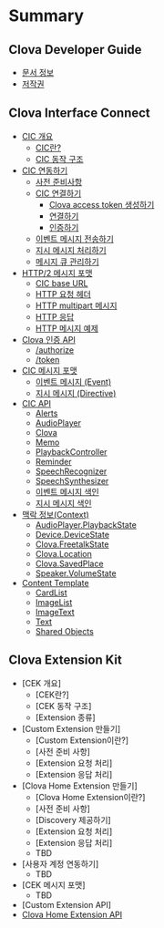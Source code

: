 # Summary

## Clova Developer Guide

* [문서 정보](README.md)
* [저작권](Copyright.md)

## Clova Interface Connect

* [CIC 개요](CIC/CIC_Overview.md)
  * [CIC란?](CIC/CIC_Overview.md#WhatisCIC)
  * [CIC 동작 구조](CIC/CIC_Overview.md#CICInteractionStructure)
* [CIC 연동하기](CIC/Guides/Interact_with_CIC.md)
  * [사전 준비사항](CIC/Guides/Interact_with_CIC.md#Preparation)
  * [CIC 연결하기](CIC/Guides/Interact_with_CIC.md#ConnectToCIC)
    * [Clova access token 생성하기](CIC/Guides/Interact_with_CIC.md#CreateClovaAccessToken)
    * [연결하기](CIC/Guides/Interact_with_CIC.md#CreateConnection)
    * [인증하기](CIC/Guides/Interact_with_CIC.md#Authentication)
  * [이벤트 메시지 전송하기](CIC/Guides/Interact_with_CIC.md#SendEvent)
  * [지시 메시지 처리하기](CIC/Guides/Interact_with_CIC.md#HandleDirective)
  * [메시지 큐 관리하기](CIC/Guides/Interact_with_CIC.md#ManageMessageQ)
* [HTTP/2 메시지 포맷](CIC/References/HTTP2_Message_Format.md)
  * [CIC base URL](CIC/References/HTTP2_Message_Format.md#BaseURL)
  * [HTTP 요청 헤더](CIC/References/HTTP2_Message_Format.md#Header)
  * [HTTP multipart 메시지](CIC/References/HTTP2_Message_Format.md#MultipartMessage)
  * [HTTP 응답](CIC/References/HTTP2_Message_Format.md#Response)
  * [HTTP 메시지 예제](CIC/References/HTTP2_Message_Format.md#MessageExample)
* [Clova 인증 API](CIC/References/Clova_Auth_API.md)
  * [/authorize](CIC/References/Clova_Auth_API.md#authorize)
  * [/token](CIC/References/Clova_Auth_API.md#token)
* [CIC 메시지 포맷](CIC/References/CIC_Message_Format.md)
  * [이벤트 메시지 \(Event\)](CIC/References/CIC_Message_Format.md#Event)
  * [지시 메시지 \(Directive\)](CIC/References/CIC_Message_Format.md#Directive)
* [CIC API](CIC/References/CIC_API.md)
  * [Alerts](CIC/References/APIs/Alerts.md)
  * [AudioPlayer](CIC/References/APIs/AudioPlayer.md)
  * [Clova](CIC/References/APIs/Clova.md)
  * [Memo](CIC/References/APIs/Memo.md)
  * [PlaybackController](CIC/References/APIs/PlaybackController.md)
  * [Reminder](CIC/References/APIs/Reminder.md)
  * [SpeechRecognizer](CIC/References/APIs/SpeechRecognizer.md)
  * [SpeechSynthesizer](CIC/References/APIs/SpeechSynthesizer.md)
  * [이벤트 메시지 색인](CIC/References/APIs/Index_for_Events.md)
  * [지시 메시지 색인](CIC/References/APIs/Index_for_Directives.md)
* [맥락 정보(Context)](CIC/References/Context_Objects.md)
  * [AudioPlayer.PlaybackState](CIC/References/Context_Objects.md#PlaybackState)
  * [Device.DeviceState](CIC/References/Context_Objects.md#DeviceState)
  * [Clova.FreetalkState](CIC/References/Context_Objects.md#FreetalkState)
  * [Clova.Location](CIC/References/Context_Objects.md#Location)
  * [Clova.SavedPlace](CIC/References/Context_Objects.md#SavedPlace)
  * [Speaker.VolumeState](CIC/References/Context_Objects.md#VolumeState)
* [Content Template](/CIC/References/Content_Templates.md)
  * [CardList](/CIC/References/ContentTemplates/CardList.md)
  * [ImageList](/CIC/References/ContentTemplates/ImageList.md)
  * [ImageText](/CIC/References/ContentTemplates/ImageText.md)
  * [Text](/CIC/References/ContentTemplates/Text.md)
  * [Shared Objects](/CIC/References/ContentTemplates/Shared_Objects.md)

## Clova Extension Kit

* [CEK 개요]
  * [CEK란?]
  * [CEK 동작 구조]
  * [Extension 종류]
* [Custom Extension 만들기]
  * [Custom Extension이란?]
  * [사전 준비 사항]
  * [Extension 요청 처리]
  * [Extension 응답 처리]
* [Clova Home Extension 만들기]
  * [Clova Home Extension이란?]
  * [사전 준비 사항]
  * [Discovery 제공하기]
  * [Extension 요청 처리]
  * [Extension 응답 처리]
  * TBD
* [사용자 계정 연동하기]
  * TBD
* [CEK 메시지 포맷]
  * TBD
* [Custom Extension API]
* [Clova Home Extension API](/CEK/References/Clova_Home_Extension_API.md)
